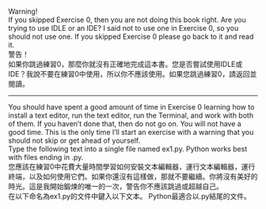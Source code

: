 Warning!<br>
If you skipped Exercise 0, then you are not doing this book right. Are you trying to use IDLE or an IDE? I said not to use one in Exercise 0, so you should not use one. If you skipped Exercise 0 please go back to it and read it.<br>
警告！<br>
如果你跳過練習0，那麼你就沒有正確地完成這本書。您是否嘗試使用IDLE或IDE？我說不要在練習0中使用，所以你不應該使用。如果您跳過練習0，請返回並閱讀。<br>
<hr>
You should have spent a good amount of time in Exercise 0 learning how to install a text editor, run the text editor, run the Terminal, and work with both of them. If you haven’t done that, then do not go on. You will not have a good time. This is the only time I’ll start an exercise with a warning that you should not skip or get ahead of yourself.<br>
Type the following text into a single file named ex1.py. Python works best with files ending in .py.<br>
您應該在練習0中花費大量時間學習如何安裝文本編輯器，運行文本編輯器，運行終端，以及如何使用它們。如果你還沒有這樣做，那就不要繼續。你將沒有美好的時光。這是我開始鍛煉的唯一的一次，警告你不應該跳過或超越自己。<br>
在以下命名為ex1.py的文件中鍵入以下文本。 Python最適合以.py結尾的文件。<br>
